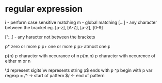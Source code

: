 # regular expression

i - perform case sensitive matching
m - global matching
[...] - any character between the bracket
eg. [a-z], [A-Z], [a-Z], [0-9]

[^...] - any haracter not between the brackets

p* zero or more p
p+ one or more p
p> atmost one p

p{n} p character with occurance of n
p{m,n} p character with occurence of either m or n

\d represent sigits
\w represents string
p$ ends with p
^p begin with p
var regexp = /^ -> start of pattern     $/ <- end of pattern
